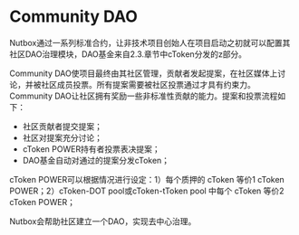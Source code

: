 # Community DAO

Nutbox通过一系列标准合约，让非技术项目创始人在项目启动之初就可以配置其社区DAO治理模块，DAO基金来自2.3.章节中cToken分发的z部分。

Community DAO使项目最终由其社区管理，贡献者发起提案，在社区媒体上讨论，并被社区成员投票。所有提案需要被社区投票通过才具有约束力。Community DAO让社区拥有奖励一些非标准性贡献的能力。提案和投票流程如下：

* 社区贡献者提交提案；
* 社区对提案充分讨论；
* cToken POWER持有者投票表决提案；
* DAO基金自动对通过的提案分发cToken；

cToken POWER可以根据情况进行设定：1）每个质押的 cToken 等价1 cToken POWER；2）cToken-DOT pool或cToken-tToken pool 中每个 cToken 等价2 cToken POWER；

Nutbox会帮助社区建立一个DAO，实现去中心治理。
